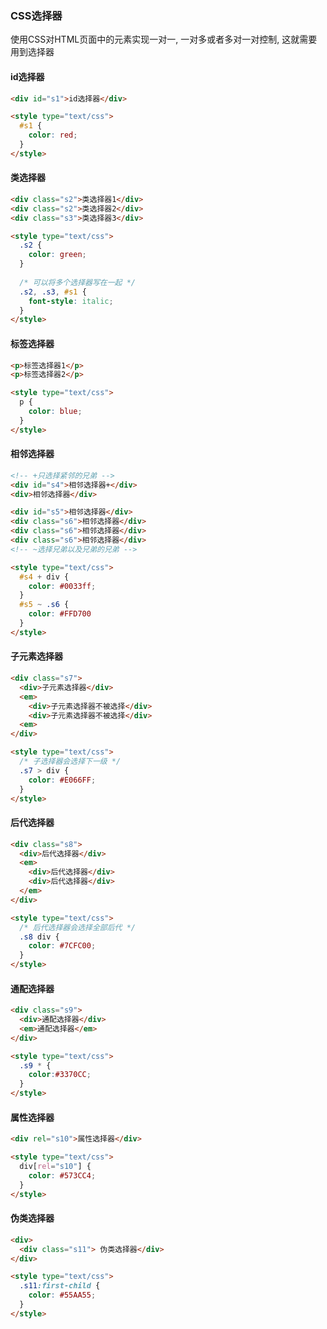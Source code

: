 ### CSS选择器
使用CSS对HTML页面中的元素实现一对一, 一对多或者多对一对控制, 这就需要用到选择器

#### id选择器
```html
<div id="s1">id选择器</div>

<style type="text/css">
  #s1 {
    color: red;
  }
</style>
```

#### 类选择器
```html
<div class="s2">类选择器1</div>
<div class="s2">类选择器2</div>
<div class="s3">类选择器3</div>

<style type="text/css">
  .s2 {
    color: green;
  }
  
  /* 可以将多个选择器写在一起 */
  .s2, .s3, #s1 {
    font-style: italic;
  }
</style>
```

#### 标签选择器
```html
<p>标签选择器1</p>
<p>标签选择器2</p>

<style type="text/css">
  p {
    color: blue;
  }
</style>
```

#### 相邻选择器
```html
<!-- +只选择紧邻的兄弟 --> 
<div id="s4">相邻选择器+</div>
<div>相邻选择器</div>

<div id="s5">相邻选择器</div>
<div class="s6">相邻选择器</div>
<div class="s6">相邻选择器</div>
<div class="s6">相邻选择器</div>
<!-- ~选择兄弟以及兄弟的兄弟 -->

<style type="text/css">
  #s4 + div {
    color: #0033ff;
  }
  #s5 ~ .s6 {
    color: #FFD700
  }
</style>
```

#### 子元素选择器
```html
<div class="s7">
  <div>子元素选择器</div>
  <em>
    <div>子元素选择器不被选择</div>
    <div>子元素选择器不被选择</div>
  <em>
</div>

<style type="text/css">
  /* 子选择器会选择下一级 */
  .s7 > div {
    color: #E066FF;
  }
</style>
```

#### 后代选择器
```html
<div class="s8">
  <div>后代选择器</div>
  <em>
    <div>后代选择器</div>
    <div>后代选择器</div>
  </em>
</div>

<style type="text/css">
  /* 后代选择器会选择全部后代 */
  .s8 div {
    color: #7CFC00;
  }
</style>
```

#### 通配选择器
```html
<div class="s9">
  <div>通配选择器</div>
  <em>通配选择器</em>
</div>

<style type="text/css">
  .s9 * {
    color:#3370CC;
  }
</style>
```

#### 属性选择器
```html
<div rel="s10">属性选择器</div>

<style type="text/css">
  div[rel="s10"] {
    color: #573CC4;
  }
</style>
```

#### 伪类选择器
```html
<div>
  <div class="s11"> 伪类选择器</div>
</div>

<style type="text/css">
  .s11:first-child {
    color: #55AA55;
  }
</style>
```